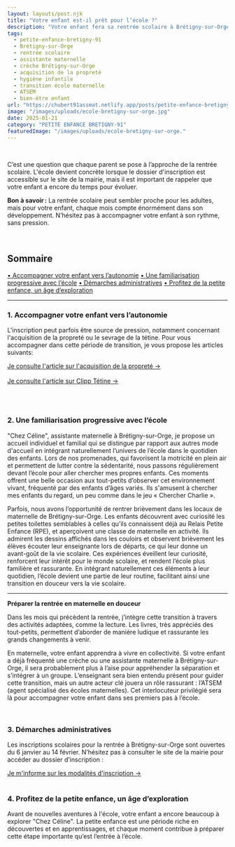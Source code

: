 ```yaml
---
layout: layouts/post.njk
title: "Votre enfant est-il prêt pour l’école ?"
description: "Votre enfant fera sa rentrée scolaire à Brétigny-sur-Orge avec une transition en douceur vers l’école."
tags: 
  - petite-enfance-bretigny-91
  - Brétigny-sur-Orge  
  - rentrée scolaire  
  - assistante maternelle  
  - crèche Brétigny-sur-Orge  
  - acquisition de la propreté  
  - hygiène infantile  
  - transition école maternelle  
  - ATSEM  
  - bien-être enfant 
url: "https://chubert91assmat.netlify.app/posts/petite-enfance-bretigny-91/ecole-bretigny-sur-orge/"
image: "/images/uploads/ecole-bretigny-sur-orge.jpg"
date: 2025-01-21
category: "PETITE ENFANCE BRETIGNY-91" 
featuredImage: "/images/uploads/ecole-bretigny-sur-orge."
---
```


<br>


C’est une question que chaque parent se pose à l’approche de la rentrée scolaire. L'école devient concrète lorsque le dossier d'inscription est accessible sur le site de la mairie, mais il est important de rappeler que votre enfant a encore du temps pour évoluer. 
<br>

<div class="highlighted-note">
  <p><strong>Bon à savoir :</strong> La rentrée scolaire peut sembler proche pour les adultes, mais pour votre enfant, chaque mois compte énormément dans son développement. N’hésitez pas à accompagner votre enfant à son rythme, sans pression.</p>
</div>

<br>


<div id="sommaire">
  <h2>Sommaire</h2>
  <a href="#autonomie" class="styled-link-sommaire">• Accompagner votre enfant vers l’autonomie</a>
  <a href="#familiarisation" class="styled-link-sommaire">• Une familiarisation progressive avec l’école</a>
  <a href="#administratif" class="styled-link-sommaire">• Démarches administratives</a>
  <a href="#profitez" class="styled-link-sommaire">• Profitez de la petite enfance, un âge d’exploration</a>
</div>

---

### **<span id="autonomie">1. Accompagner votre enfant vers l’autonomie</span>** 

L'inscription peut parfois être source de pression, notamment concernant l'acquisition de la propreté ou le sevrage de la tétine. Pour vous accompagner dans cette période de transition, je vous propose les articles suivants:



<div class="button-wrapper">
  <a href="https://chubert91assmat.netlify.app/posts/hygiene-soins/acquisition-proprete/" target="_blank" class="btn btn-primary btn-article">Je consulte l'article sur l'acquisition de la propreté →</a>
</div>

<br>

<div class="button-wrapper">
  <a href="https://chubert91assmat.netlify.app/posts/selection-produits/clipp/" target="_blank" class="btn btn-primary btn-article">Je consulte l'article sur Clipp Tétine →</a>
</div>

<br><br>

### **<span id="familiarisation">2. Une familiarisation progressive avec l’école</span>** 

"Chez Céline", assistante maternelle à Brétigny-sur-Orge, je propose un accueil individuel et familial qui se distingue par rapport aux autres mode d'accueil en intégrant naturellement l’univers de l’école dans le quotidien des enfants. Lors de nos promenades, qui favorisent la motricité en plein air et permettent de lutter contre la sédentarité, nous passons régulièrement devant l’école pour aller chercher mes propres enfants. Ces moments offrent une belle occasion aux tout-petits d’observer cet environnement vivant, fréquenté par des enfants d’âges variés. Ils s'amusent à chercher mes enfants du regard, un peu comme dans le jeu « Chercher Charlie ».

Parfois, nous avons l’opportunité de rentrer brièvement dans les locaux de maternelle de Brétigny-sur-Orge. Les enfants découvrent avec curiosité les petites toilettes semblables à celles qu’ils connaissent déjà au Relais Petite Enfance (RPE), et aperçoivent une classe de maternelle en activité. Ils admirent les dessins affichés dans les couloirs et observent brièvement les élèves écouter leur enseignante lors de départs, ce qui leur donne un avant-goût de la vie scolaire. Ces expériences éveillent leur curiosité, renforcent leur intérêt pour le monde scolaire, et rendent l’école plus familière et rassurante. En intégrant naturellement ces éléments à leur quotidien, l’école devient une partie de leur routine, facilitant ainsi une transition en douceur vers la vie scolaire.

---

**Préparer la rentrée en maternelle en douceur**

Dans les mois qui précèdent la rentrée, j’intègre cette transition à travers des activités adaptées, comme la lecture. Les livres, très appréciés des tout-petits, permettent d’aborder de manière ludique et rassurante les grands changements à venir.

En maternelle, votre enfant apprendra à vivre en collectivité. Si votre enfant a déjà fréquenté une crèche ou une assistante maternelle à Brétigny-sur-Orge, il sera probablement plus à l’aise pour appréhender la séparation et s’intégrer à un groupe. L’enseignant sera bien entendu présent pour guider cette transition, mais un autre acteur clé jouera un rôle rassurant : l’ATSEM (agent spécialisé des écoles maternelles). Cet interlocuteur privilégié sera là pour accompagner votre enfant dans ses premiers pas à l’école.

<br>

### **<span id="administratif">3. Démarches administratives</span>** 

Les inscriptions scolaires pour la rentrée à Brétigny-sur-Orge sont ouvertes du 6 janvier au 14 février. N’hésitez pas à consulter le site de la mairie pour accéder au dossier d’inscription :



<div class="button-wrapper">
  <a href="https://www.bretigny91.fr/rentree-scolaire-2025-pensez-aux-inscriptions/" target="_blank" class="btn btn-primary btn-article">Je m'informe sur les modalités d'inscription →</a>
</div>

<br>

### **<span id="profitez">4. Profitez de la petite enfance, un âge d’exploration</span>** 

Avant de nouvelles aventures à l'école, votre enfant a encore beaucoup à explorer "Chez Céline". La petite enfance est une période riche en découvertes et en apprentissages, et chaque moment contribue à préparer cette étape importante qu’est l’entrée à l’école.




